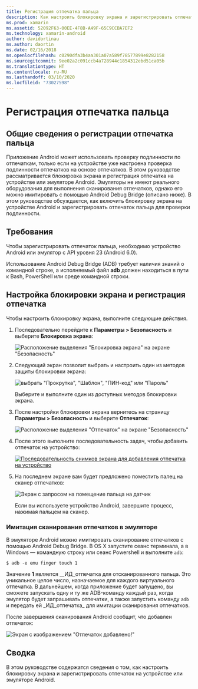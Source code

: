 ```yaml
---
title: Регистрация отпечатка пальца
description: Как настроить блокировку экрана и зарегистрировать отпечаток на устройстве или эмуляторе Android.
ms.prod: xamarin
ms.assetid: 52092F63-00EE-4F8B-A49F-65C9CCBA7EF2
ms.technology: xamarin-android
author: davidortinau
ms.author: daortin
ms.date: 02/16/2018
ms.openlocfilehash: c0290dfa3b4aa301a07a589f78577899e8282158
ms.sourcegitcommit: 9ee02a2c091ccb4a728944c1854312ebd51ca05b
ms.translationtype: HT
ms.contentlocale: ru-RU
ms.lasthandoff: 03/10/2020
ms.locfileid: "73027598"
---
```

# <a name="enrolling-a-fingerprint"></a>Регистрация отпечатка пальца

## <a name="enrolling-a-fingerprint-overview"></a>Общие сведения о регистрации отпечатка пальца

Приложение Android может использовать проверку подлинности по отпечаткам, только если на устройстве уже настроена проверка подлинности отпечатков на основе отпечатков. В этом руководстве рассматривается блокировка экрана и регистрация отпечатка на устройстве или эмуляторе Android. Эмуляторы не имеют реального оборудования для выполнения сканирования отпечатков, однако его можно имитировать с помощью Android Debug Bridge (описано ниже).  В этом руководстве обсуждается, как включить блокировку экрана на устройстве Android и зарегистрировать отпечаток пальца для проверки подлинности.

## <a name="requirements"></a>Требования

Чтобы зарегистрировать отпечаток пальца, необходимо устройство Android или эмулятор с API уровня 23 (Android 6.0).

Использование Android Debug Bridge (ADB) требует наличия знаний о командной строке, а исполняемый файл **adb** должен находиться в пути к Bash, PowerShell или среде командной строки.

## <a name="configuring-a-screen-lock-and-enrolling-a-fingerprint"></a>Настройка блокировки экрана и регистрация отпечатка 

Чтобы настроить блокировку экрана, выполните следующие действия.

1. Последовательно перейдите к **Параметры > Безопасность** и выберите **Блокировка экрана**:

    ![Расположение выделения "Блокировка экрана" на экране "Безопасность"](enrolling-fingerprint-images/testing-01.png)

2. Следующий экран позволит выбрать и настроить один из методов защиты блокировки экрана: 

    ![выбрать "Прокрутка", "Шаблон", "ПИН-код" или "Пароль"](enrolling-fingerprint-images/testing-02.png)

   Выберите и выполните один из доступных методов блокировки экрана.

3. После настройки блокировки экрана вернитесь на страницу **Параметры > Безопасность** и выберите **Отпечаток**:

    ![Расположение выделения "Отпечаток" на экране "Безопасность"](enrolling-fingerprint-images/testing-03.png)

4. После этого выполните последовательность задач, чтобы добавить отпечаток на устройство:

    [![Последовательность снимков экрана для добавления отпечатка на устройство](enrolling-fingerprint-images/testing-04-sml.png)](enrolling-fingerprint-images/testing-04.png#lightbox)

5. На последнем экране вам будет предложено поместить палец на сканер отпечатков: 

    ![Экран с запросом на помещение пальца на датчик](enrolling-fingerprint-images/testing-05.png)

    Если вы используете устройство Android, завершите процесс, нажимая пальцем на сканер. 

### <a name="simulating-a-fingerprint-scan-on-the-emulator"></a>Имитация сканирования отпечатков в эмуляторе

В эмуляторе Android можно имитировать сканирование отпечатков с помощью Android Debug Bridge. В OS X запустите сеанс терминала, а в Windows — командную строку или сеанс Powershell и выполните `adb`:

```shell
$ adb -e emu finger touch 1
```

Значение **1** является _\_ИД_отпечатка для отсканированного пальца. Это уникальное целое число, назначаемое для каждого виртуального отпечатка. В дальнейшем, когда приложение будет запущено, вы сможете запускать одну и ту же ADB-команду каждый раз, когда эмулятор будет запрашивать отпечатки, а также запустить команду `adb` и передать ей _ИД_отпечатка\_ для имитации сканирования отпечатков.

После завершения сканирования Android сообщит, что добавлен отпечаток:  

![Экран с изображением "Отпечаток добавлено!"](enrolling-fingerprint-images/testing-06.png)

## <a name="summary"></a>Сводка 

В этом руководстве содержатся сведения о том, как настроить блокировку экрана и зарегистрировать отпечаток на устройстве или эмуляторе Android. 
